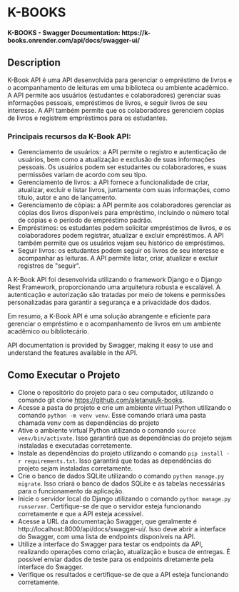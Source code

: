 # K-BOOKS
<h4>K-BOOKS - Swagger Documentation: https://k-books.onrender.com/api/docs/swagger-ui/</h4>

## Description
K-Book API é uma API desenvolvida para gerenciar o empréstimo de livros e o acompanhamento de leituras em uma biblioteca ou ambiente acadêmico. A API permite aos usuários (estudantes e colaboradores) gerenciar suas informações pessoais, empréstimos de livros, e seguir livros de seu interesse. A API também permite que os colaboradores gerenciem cópias de livros e registrem empréstimos para os estudantes.

### Principais recursos da K-Book API:

- Gerenciamento de usuários: a API permite o registro e autenticação de usuários, bem como a atualização e exclusão de suas informações pessoais. Os usuários podem ser estudantes ou colaboradores, e suas permissões variam de acordo com seu tipo.
- Gerenciamento de livros: a API fornece a funcionalidade de criar, atualizar, excluir e listar livros, juntamente com suas informações, como título, autor e ano de lançamento.
- Gerenciamento de cópias: a API permite aos colaboradores gerenciar as cópias dos livros disponíveis para empréstimo, incluindo o número total de cópias e o período de empréstimo padrão.
- Empréstimos: os estudantes podem solicitar empréstimos de livros, e os colaboradores podem registrar, atualizar e excluir empréstimos. A API também permite que os usuários vejam seu histórico de empréstimos.
- Seguir livros: os estudantes podem seguir os livros de seu interesse e acompanhar as leituras. A API permite listar, criar, atualizar e excluir registros de "seguir".

A K-Book API foi desenvolvida utilizando o framework Django e o Django Rest Framework, proporcionando uma arquitetura robusta e escalável. A autenticação e autorização são tratadas por meio de tokens e permissões personalizadas para garantir a segurança e a privacidade dos dados.

Em resumo, a K-Book API é uma solução abrangente e eficiente para gerenciar o empréstimo e o acompanhamento de livros em um ambiente acadêmico ou bibliotecário.

API documentation is provided by Swagger, making it easy to use and understand the features available in the API.

## Como Executar o Projeto

- Clone o repositório do projeto para o seu computador, utilizando o comando git clone https://github.com/aletanus/k-books.
- Acesse a pasta do projeto e crie um ambiente virtual Python utilizando o comando ```python -m venv venv```. Esse comando criará uma pasta chamada venv com as dependências do projeto
- Ative o ambiente virtual Python utilizando o comando ```source venv/bin/activate```. Isso garantirá que as dependências do projeto sejam instaladas e executadas corretamente.
- Instale as dependências do projeto utilizando o comando ```pip install -r requirements.txt```. Isso garantirá que todas as dependências do projeto sejam instaladas corretamente.
- Crie o banco de dados SQLite utilizando o comando ```python manage.py migrate```. Isso criará o banco de dados SQLite e as tabelas necessárias para o funcionamento da aplicação.
- Inicie o servidor local do Django utilizando o comando ```python manage.py runserver```. Certifique-se de que o servidor esteja funcionando corretamente e que a API esteja acessível.
- Acesse a URL da documentação Swagger, que geralmente é http://localhost:8000/api/docs/swagger-ui/. Isso deve abrir a interface do Swagger, com uma lista de endpoints disponíveis na API.
- Utilize a interface do Swagger para testar os endpoints da API, realizando operações como criação, atualização e busca de entregas. É possível enviar dados de teste para os endpoints diretamente pela interface do Swagger.
- Verifique os resultados e certifique-se de que a API esteja funcionando corretamente.
